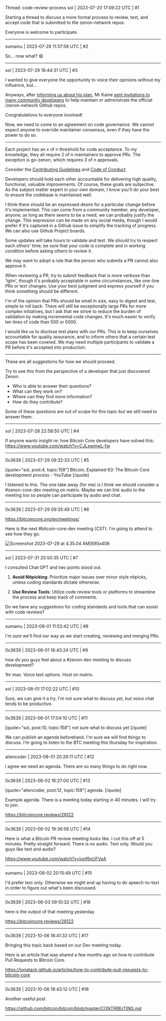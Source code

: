 Thread: code-review-process
sol | 2023-07-20 17:09:22 UTC | #1

Starting a thread to discuss a more formal process to review, test, and accept code that is submitted to the zenon-network repos. 

Everyone is welcome to participate.

-------------------------

sumamu | 2023-07-28 11:37:58 UTC | #2

So... now what? :smile:

-------------------------

sol | 2023-07-29 18:44:31 UTC | #3

I wanted to give everyone the opportunity to voice their opinions without my influence, but...

Anyways, after [informing us about his plan](https://t.me/zenonnetwork/303962), Mr Kaine [sent invitations to many community developers](https://forum.hypercore.one/t/github-com-zenon-network/160/3) to help maintain or administrate the official /zenon-network Github repos. 

Congratulations to everyone involved! 

Now, we need to come to an agreement on code governance. 
We cannot expect anyone to override maintainer consensus, even if they have the power to do so.


-----------------------

Each project has an x of n threshold for code acceptance.
To my knowledge, they all require 2 of n maintainers to approve PRs.
The exception is go-zenon, which requires 3 of n approvals.

Consider the [Contributing Guidelines](https://github.com/zenon-network/syrius/blob/master/CONTRIBUTING.md) and [Code of Conduct](https://github.com/zenon-network/syrius/blob/master/CODE_OF_CONDUCT.md).

Developers should hold each other accountable for delivering high quality, functional, valuable improvements. Of course, these goals are subjective. As the subject matter expert in your own domain, I know you'll do your best to ensure the codebase is maintained well.

I think there should be an expressed desire for a particular change before it's implemented. 
This can come from a community member, any developer, anyone; as long as there seems to be a need, we can probably justify the change.
This expression can be made on any social media, though I would prefer if it's captured in a Github issue to simplify the tracking of progress.
We can also use Github Project boards.

Some updates will take hours to validate and test. We should try to respect each others' time; be sure that your code is complete and in working condition before asking others to review it. 

We may want to adopt a rule that the person who submits a PR cannot also approve it.

When reviewing a PR, try to submit feedback that is more verbose than 'lgtm', though it's probably acceptable in some circumstances, like one-line PRs or text changes.
Use your best judgment and express yourself if you think something should be different.

I'm of the opinion that PRs should be small in size, easy to digest and test, simple to roll back.
There will still be exceptionally large PRs for more complex initiatives, but I ask that we strive to reduce the burden of validation by making incremental code changes.
It's much easier to verify ten lines of code than 500 or 5000.

I would like us to disclose test plans with our PRs.
This is to keep ourselves accountable for quality assurance, and to inform others that a certain test scope has been covered. We may need multiple participants to validate a PR before it's accepted into production.

---------

These are all suggestions for how we should proceed. 

Try to see this from the perspective of a developer that just discovered Zenon.
* Who is able to answer their questions?
* What can they work on?
* Where can they find more information?
* How do they contribute?

Some of these questions are out of scope for this topic but we still need to answer them.

-------------------------

sol | 2023-07-28 22:58:50 UTC | #4

If anyone wants insight re: how Bitcoin Core developers have solved this: https://www.youtube.com/watch?v=CJLxwmwL-fw

-------------------------

0x3639 | 2023-07-29 09:32:33 UTC | #5

[quote="sol, post:4, topic:158"]
Bitcoin, Explained 63: The Bitcoin Core development process - YouTube
[/quote]

I listened to this.  The one take away (for me) is I think we should consider a #zenon-core-dev meeting on matrix.  Maybe we can link audio to the meeting too so people can participate by audio and chat.

-------------------------

0x3639 | 2023-07-29 09:35:49 UTC | #6

https://bitcoincore.org/en/meetings/

Here is the next #bitcoin-core-dev meeting (CST).  I'm going to attend to see how they go.

![Screenshot 2023-07-29 at 4.35.04 AM|690x408](upload://f7g3OreuICpDdtQAap9EGKTWS2V.png)

-------------------------

sol | 2023-07-31 20:50:35 UTC | #7

I consulted Chat GPT and two points stood out.

1. **Avoid Nitpicking**: Prioritize major issues over minor style nitpicks, unless coding standards dictate otherwise.

2. **Use Review Tools**: Utilize code review tools or platforms to streamline the process and keep track of comments.

Do we have any suggestions for coding standards and tools that can assist with code reviews?

-------------------------

sumamu | 2023-08-01 11:53:42 UTC | #8

I'm sure we'll find our way as we start creating, reviewing and merging PRs.

-------------------------

0x3639 | 2023-08-01 16:43:24 UTC | #9

how do you guys feel about a #zenon-dev meeting to discuss development?  

1hr max.  Voice text options.  Host on matrix.

-------------------------

sol | 2023-08-01 17:02:22 UTC | #10

Sure, we can give it a try. I'm not sure what to discuss yet, but voice chat tends to be productive.

-------------------------

0x3639 | 2023-08-01 17:04:10 UTC | #11

[quote="sol, post:10, topic:158"]
not sure what to discuss yet
[/quote]

We can publish an agenda beforehand.  I'm sure we will find things to discuss.  I'm going to listen to the BTC meeting this thursday for inspiration.

-------------------------

aliencoder | 2023-08-01 20:26:11 UTC | #12

I agree we need an agenda. There are so many things to do right now.

-------------------------

0x3639 | 2023-08-02 16:27:00 UTC | #13

[quote="aliencoder, post:12, topic:158"]
agenda.
[/quote]

Example agenda.  There is a meeting today starting in 40 minutes.  I will try to join.

https://bitcoincore.reviews/28122

-------------------------

0x3639 | 2023-08-02 19:36:56 UTC | #14

Here is what a Bitcoin PR review meeting looks like.  I cut this off at 5 minutes.  Pretty straight forward.  There is no audio.  Text only.  Would you guys like text and audio?  

https://www.youtube.com/watch?v=lunf6xUFVaA

-------------------------

sumamu | 2023-08-02 20:15:49 UTC | #15

I'd prefer text only. Otherwise we might end up having to do speech-to-text in order to figure out what's been discussed.

-------------------------

0x3639 | 2023-08-03 09:10:32 UTC | #16

here is the output of that meeting yesterday

https://bitcoincore.reviews/28122

-------------------------

0x3639 | 2023-10-06 18:41:33 UTC | #17

Bringing this topic back based on our Dev meeting today.

Here is an article that was shared a few months ago on how to contribute Pull Requests to Bitcoin Core.  

https://jonatack.github.io/articles/how-to-contribute-pull-requests-to-bitcoin-core

-------------------------

0x3639 | 2023-10-06 18:43:12 UTC | #18

Another useful post 

https://github.com/bitcoin/bitcoin/blob/master/CONTRIBUTING.md

-------------------------

